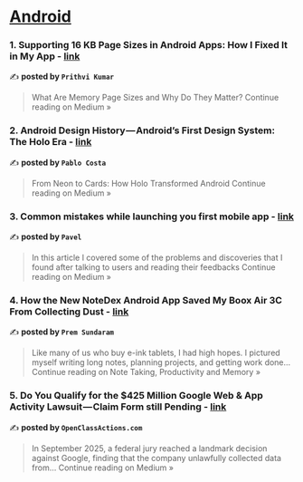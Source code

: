 
<h1><a href=https://medium.com/tag/android/recommended target="_blank" rel="noopener noreferrer">Android</a></h1>
<h3>1. Supporting 16 KB Page Sizes in Android Apps: How I Fixed It in My App - <a href="https://medium.com/@moboinfo/supporting-16-kb-page-sizes-in-android-apps-how-i-fixed-it-in-my-app-adf6a93482c1?source=rss------android-5" target="_blank" rel="noopener noreferrer">link</a></h3>

✍️ **posted by `Prithvi Kumar`**

<blockquote>What Are Memory Page Sizes and Why Do They Matter?
Continue reading on Medium »</blockquote>

<h3>2. Android Design History — Android’s First Design System: The Holo Era - <a href="https://medium.com/@sotti/android-design-history-androids-first-design-system-the-holo-era-d118ed875891?source=rss------android-5" target="_blank" rel="noopener noreferrer">link</a></h3>

✍️ **posted by `Pablo Costa`**

<blockquote>From Neon to Cards: How Holo Transformed Android
Continue reading on Medium »</blockquote>

<h3>3. Common mistakes while launching you first mobile app - <a href="https://medium.com/@nesterenko1pavel/common-mistakes-while-launching-you-first-mobile-app-c84af78a7cd5?source=rss------android-5" target="_blank" rel="noopener noreferrer">link</a></h3>

✍️ **posted by `Pavel`**

<blockquote>In this article I covered some of the problems and discoveries that I found after talking to users and reading their feedbacks
Continue reading on Medium »</blockquote>

<h3>4. How the New NoteDex Android App Saved My Boox Air 3C From Collecting Dust - <a href="https://medium.com/note-taking-productivity-and-memory/how-the-new-notedex-android-app-saved-my-boox-air-3c-from-collecting-dust-49ebd3a54711?source=rss------android-5" target="_blank" rel="noopener noreferrer">link</a></h3>

✍️ **posted by `Prem Sundaram`**

<blockquote>Like many of us who buy e-ink tablets, I had high hopes. I pictured myself writing long notes, planning projects, and getting work done…
Continue reading on Note Taking, Productivity and Memory »</blockquote>

<h3>5. Do You Qualify for the $425 Million Google Web & App Activity Lawsuit — Claim Form still Pending - <a href="https://openclassactions.medium.com/do-you-qualify-for-the-425-million-google-web-app-activity-lawsuit-claim-form-still-pending-68911862c225?source=rss------android-5" target="_blank" rel="noopener noreferrer">link</a></h3>

✍️ **posted by `OpenClassActions.com`**

<blockquote>In September 2025, a federal jury reached a landmark decision against Google, finding that the company unlawfully collected data from…
Continue reading on Medium »</blockquote>

